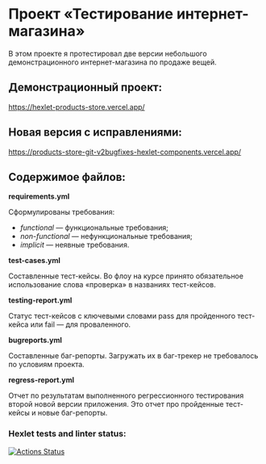 # Проект «Тестирование интернет-магазина»

В этом проекте я протестировал две версии небольшого демонстрационного интернет-магазина по продаже вещей.

## Демонстрационный проект:
https://hexlet-products-store.vercel.app/
## Новая версия с исправлениями:
https://products-store-git-v2bugfixes-hexlet-components.vercel.app/

## Содержимое файлов:
**requirements.yml**

Сформулированы требования:
* *functional* — функциональные требования;
* *non-functional* — нефункциональные требования;
* *implicit* — неявные требования.

**test-cases.yml**

Составленные тест-кейсы. Во флоу на курсе принято обязательное использование слова «проверка» в названиях тест-кейсов.

**testing-report.yml**

Статус тест-кейсов с ключевыми словами pass для пройденного тест-кейса или fail — для проваленного.

**bugreports.yml**

Составленные баг-репорты. Загружать их в баг-трекер не требовалось по условиям проекта.

**regress-report.yml**

Отчет по результатам выполненного регрессионного тестирования второй новой версии приложения. Это отчет про пройденные тест-кейсы и новые баг-репорты.

### Hexlet tests and linter status:
[![Actions Status](https://github.com/borizi/qa-engineer-project-84/workflows/hexlet-check/badge.svg)](https://github.com/borizi/qa-engineer-project-84/actions)
